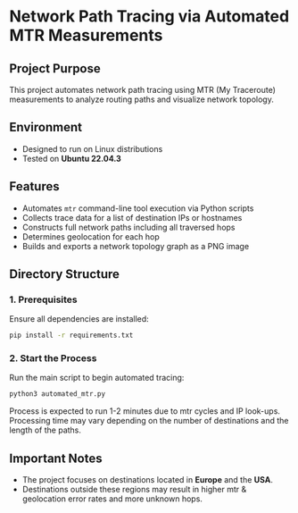 # Network Path Tracing via Automated MTR Measurements

## Project Purpose
This project automates network path tracing using MTR (My Traceroute) measurements to analyze routing paths and visualize network topology.

## Environment
- Designed to run on Linux distributions
- Tested on **Ubuntu 22.04.3**

## Features
- Automates `mtr` command-line tool execution via Python scripts
- Collects trace data for a list of destination IPs or hostnames
- Constructs full network paths including all traversed hops
- Determines geolocation for each hop
- Builds and exports a network topology graph as a PNG image

## Directory Structure

### 1. Prerequisites
Ensure all dependencies are installed:
```bash
pip install -r requirements.txt
```

### 2. Start the Process
Run the main script to begin automated tracing:
```bash
python3 automated_mtr.py
```
Process is expected to run 1-2 minutes due to mtr cycles and IP look-ups. 
Processing time may vary depending on the number of destinations and the length of the paths.

## Important Notes
- The project focuses on destinations located in **Europe** and the **USA**.
- Destinations outside these regions may result in higher mtr & geolocation error rates and more unknown hops.
